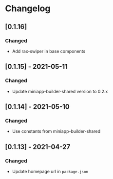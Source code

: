 # Changelog

## [0.1.16]

### Changed

- Add rax-swiper in base components

## [0.1.15] - 2021-05-11

### Changed

- Update miniapp-builder-shared version to 0.2.x

## [0.1.14] - 2021-05-10

### Changed

- Use constants from miniapp-builder-shared

## [0.1.13] - 2021-04-27

### Changed

- Update homepage url in `package.json`
